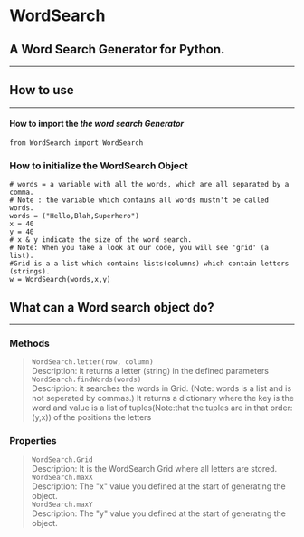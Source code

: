 # WordSearch
## A Word Search Generator for Python.
------------------------------------------------------------------------------------------------------------------------------
## How to use
------------------------------------------------------------------------------------------------------------------------------
#### How to import the ***the word search Generator***

```
from WordSearch import WordSearch
```
### How to initialize the WordSearch Object
```
# words = a variable with all the words, which are all separated by a comma.
# Note : the variable which contains all words mustn't be called words.
words = ("Hello,Blah,Superhero")
x = 40
y = 40
# x & y indicate the size of the word search.
# Note: When you take a look at our code, you will see 'grid' (a list).
#Grid is a a list which contains lists(columns) which contain letters (strings). 
w = WordSearch(words,x,y)
```
## What can a Word search object do?
------------------------------------------------------------------------------------------------------------------------------
### Methods
> ``` WordSearch.letter(row, column) ```                                                                                       
 Description: it returns a letter (string) in the defined parameters                                                           
> ```WordSearch.findWords(words)```                                                                                            
Description: it searches the words in Grid. (Note: words is a list and is not seperated by commas.) It returns a dictionary where the key is the word and value is a list of tuples(Note:that the tuples are in that order: (y,x)) of the positions the letters
 ### Properties
 > ```WordSearch.Grid```                                                     
 Description: It is the WordSearch Grid where all letters are stored.                                                          
 > ```WordSearch.maxX```                                                     
 Description: The "x" value you defined at the start of generating the object.                                                 
 > ```WordSearch.maxY```                                                  
 Description: The "y" value you defined at the start of generating the object.

